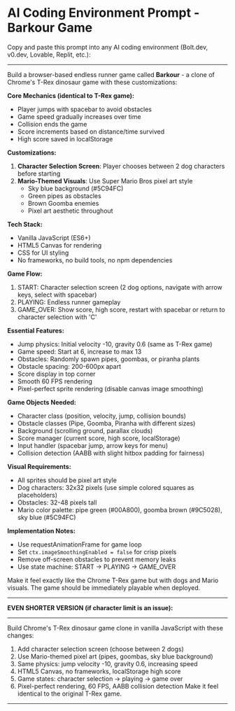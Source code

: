 # AI Coding Environment Prompt - Barkour Game

Copy and paste this prompt into any AI coding environment (Bolt.dev, v0.dev, Lovable, Replit, etc.):

---

Build a browser-based endless runner game called **Barkour** - a clone of Chrome's T-Rex dinosaur game with these customizations:

**Core Mechanics (identical to T-Rex game):**
- Player jumps with spacebar to avoid obstacles
- Game speed gradually increases over time
- Collision ends the game
- Score increments based on distance/time survived
- High score saved in localStorage

**Customizations:**
1. **Character Selection Screen**: Player chooses between 2 dog characters before starting
2. **Mario-Themed Visuals**: Use Super Mario Bros pixel art style
   - Sky blue background (#5C94FC)
   - Green pipes as obstacles
   - Brown Goomba enemies
   - Pixel art aesthetic throughout

**Tech Stack:**
- Vanilla JavaScript (ES6+)
- HTML5 Canvas for rendering
- CSS for UI styling
- No frameworks, no build tools, no npm dependencies

**Game Flow:**
1. START: Character selection screen (2 dog options, navigate with arrow keys, select with spacebar)
2. PLAYING: Endless runner gameplay
3. GAME_OVER: Show score, high score, restart with spacebar or return to character selection with 'C'

**Essential Features:**
- Jump physics: Initial velocity -10, gravity 0.6 (same as T-Rex game)
- Game speed: Start at 6, increase to max 13
- Obstacles: Randomly spawn pipes, goombas, or piranha plants
- Obstacle spacing: 200-600px apart
- Score display in top corner
- Smooth 60 FPS rendering
- Pixel-perfect sprite rendering (disable canvas image smoothing)

**Game Objects Needed:**
- Character class (position, velocity, jump, collision bounds)
- Obstacle classes (Pipe, Goomba, Piranha with different sizes)
- Background (scrolling ground, parallax clouds)
- Score manager (current score, high score, localStorage)
- Input handler (spacebar jump, arrow keys for menu)
- Collision detection (AABB with slight hitbox padding for fairness)

**Visual Requirements:**
- All sprites should be pixel art style
- Dog characters: 32x32 pixels (use simple colored squares as placeholders)
- Obstacles: 32-48 pixels tall
- Mario color palette: pipe green (#00A800), goomba brown (#9C5028), sky blue (#5C94FC)

**Implementation Notes:**
- Use requestAnimationFrame for game loop
- Set `ctx.imageSmoothingEnabled = false` for crisp pixels
- Remove off-screen obstacles to prevent memory leaks
- Use state machine: START → PLAYING → GAME_OVER

Make it feel exactly like the Chrome T-Rex game but with dogs and Mario visuals. The game should be immediately playable when deployed.

---

**EVEN SHORTER VERSION (if character limit is an issue):**

---

Build Chrome's T-Rex dinosaur game clone in vanilla JavaScript with these changes:
1. Add character selection screen (choose between 2 dogs)
2. Use Mario-themed pixel art (pipes, goombas, sky blue background)
3. Same physics: jump velocity -10, gravity 0.6, increasing speed
4. HTML5 Canvas, no frameworks, localStorage high score
5. Game states: character selection → playing → game over
6. Pixel-perfect rendering, 60 FPS, AABB collision detection
Make it feel identical to the original T-Rex game.

---
